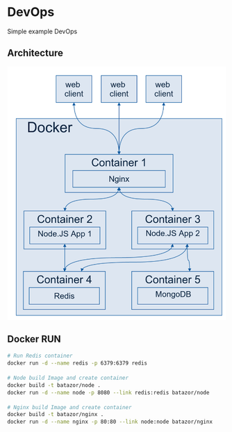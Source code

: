 # DevOps
Simple example DevOps

## Architecture

![Architecture](./docs/DevOps.png)

## Docker RUN

```bash
# Run Redis container
docker run -d --name redis -p 6379:6379 redis

# Node build Image and create container
docker build -t batazor/node .
docker run -d --name node -p 8080 --link redis:redis batazor/node

# Nginx build Image and create container
docker build -t batazor/nginx .
docker run -d --name nginx -p 80:80 --link node:node batazor/nginx
```
